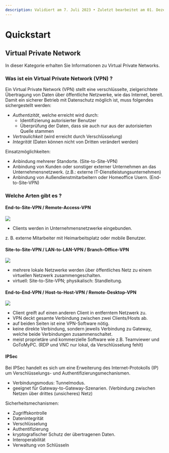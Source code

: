 ```yaml
---
description: Validiert am 7. Juli 2023 • Zuletzt bearbeitet am 01. Dezember 2023
---
```


# Quickstart

## Virtual Private Network <a href="#virtual_private_network" id="virtual_private_network"></a>

In dieser Kategorie erhalten Sie Informationen zu Virtual Private Networks.

### Was ist ein Virtual Private Network (VPN) ? <a href="#was_ist_ein_virtual_private_network_vpn" id="was_ist_ein_virtual_private_network_vpn"></a>

Ein Virtual Private Network (VPN) stellt eine verschlüsselte, zielgerichtete Übertragung von Daten über öffentliche Netzwerke, wie das Internet, bereit. Damit ein sicherer Betrieb mit Datenschutz möglich ist, muss folgendes sichergestellt werden:

* _Authentizität_, welche erreicht wird durch:
  * Identifizierung autorisierter Benutzer
  * Überprüfung der Daten, dass sie auch nur aus der autorisierten Quelle stammen
* _Vertraulichkeit_ (wird erreicht durch Verschlüsselung)
* _Integrität_ (Daten können nicht von Dritten verändert werden)

Einsatzmöglichkeiten:

* Anbindung mehrerer Standorte. (Site-to-Site-VPN)
* Anbindung von Kunden oder sonstiger externer Unternehmen an das Unternehmensnetzwerk. (z.B.: externe IT-Dienstleistungsunternehmen)
* Anbindung von Außendienstmitarbeitern oder Homeoffice Usern. (End-to-Site-VPN)

### Welche Arten gibt es ? <a href="#welche_arten_gibt_es" id="welche_arten_gibt_es"></a>

#### End-to-Site-VPN / Remote-Access-VPN <a href="#end-to-site-vpnremote-access-vpn" id="end-to-site-vpnremote-access-vpn"></a>

![](https://wiki8.centron.de/_media/server/end_to_site.png?w=600\&tok=b0908f)

* Clients werden in Unternehmensnetzwerke eingebunden.

z. B. externe Mitarbeiter mit Heimarbeitsplatz oder mobile Benutzer.

#### Site-to-Site-VPN / LAN-to-LAN-VPN / Branch-Office-VPN <a href="#site-to-site-vpnlan-to-lan-vpnbranch-office-vpn" id="site-to-site-vpnlan-to-lan-vpnbranch-office-vpn"></a>

![](https://wiki8.centron.de/_media/server/site_to_site.png?w=600\&tok=c9ccae)

* mehrere lokale Netzwerke werden über öffentliches Netz zu einem virtuellen Netzwerk zusammengeschalten.
* virtuell: Site-to-Site-VPN; physikalisch: Standleitung.

#### End-to-End-VPN / Host-to-Host-VPN / Remote-Desktop-VPN <a href="#end-to-end-vpnhost-to-host-vpnremote-desktop-vpn" id="end-to-end-vpnhost-to-host-vpnremote-desktop-vpn"></a>

![](https://wiki8.centron.de/_media/server/end_to_end.png?w=600\&tok=08eea7)

* Client greift auf einen anderen Client in entferntem Netzwerk zu.
* VPN deckt gesamte Verbindung zwischen zwei Clients/Hosts ab.
* auf beiden Seiten ist eine VPN-Software nötig.
* keine direkte Verbindung, sondern jeweils Verbindung zu Gateway, welche beide Verbindungen zusammenschaltet.
* meist proprietäre und kommerzielle Software wie z.B. Teamviewer und GoToMyPC. (RDP und VNC nur lokal, da Verschlüsselung fehlt)

#### IPSec <a href="#ipsec" id="ipsec"></a>

Bei IPSec handelt es sich um eine Erweiterung des Internet-Protokolls (IP) um Verschlüsselungs- und Authentifizierungsmechanismen.

* Verbindungsmodus: Tunnelmodus.
* geeignet für Gateway-to-Gateway-Szenarien. (Verbindung zwischen Netzen über drittes (unsicheres) Netz)

Sicherheitsmechanismen:

* Zugriffskontrolle
* Datenintegrität
* Verschlüsselung
* Authentifizierung
* kryptografischer Schutz der übertragenen Daten.
* Interoperabilität
* Verwaltung von Schlüsseln
